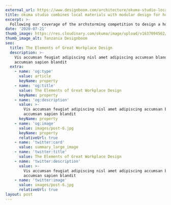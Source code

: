```yaml
---
external_url: https://www.designboom.com/architecture/okuma-studio-local-materials-modular-house-tanzania-07-21-2020/
title: okuma studio combines local materials with modular design for house in tanzania
excerpt: >-
  Following our coverage of the archstorming competition to design a house for a large family in tanzania, okuma studio has shared their proposal, which was awarded second prize.
date: '2020-07-21'
thumb_image: https://res.cloudinary.com/okuma/image/upload/v1637094562/okuma/prensa/tanzania-1_q9ewwf.webp
thumb_image_alt: Tanzania Designboom
seo:
  title: The Elements of Great Workplace Design
  description: >-
    Vis accumsan feugiat adipiscing nisl amet adipiscing accumsan blandit
    accumsan sapien blandit
  extra:
    - name: 'og:type'
      value: article
      keyName: property
    - name: 'og:title'
      value: The Elements of Great Workplace Design
      keyName: property
    - name: 'og:description'
      value: >-
        Vis accumsan feugiat adipiscing nisl amet adipiscing accumsan blandit
        accumsan sapien blandit
      keyName: property
    - name: 'og:image'
      value: images/post-6.jpg
      keyName: property
      relativeUrl: true
    - name: 'twitter:card'
      value: summary_large_image
    - name: 'twitter:title'
      value: The Elements of Great Workplace Design
    - name: 'twitter:description'
      value: >-
        Vis accumsan feugiat adipiscing nisl amet adipiscing accumsan blandit
        accumsan sapien blandit
    - name: 'twitter:image'
      value: images/post-6.jpg
      relativeUrl: true
layout: post
---
```

